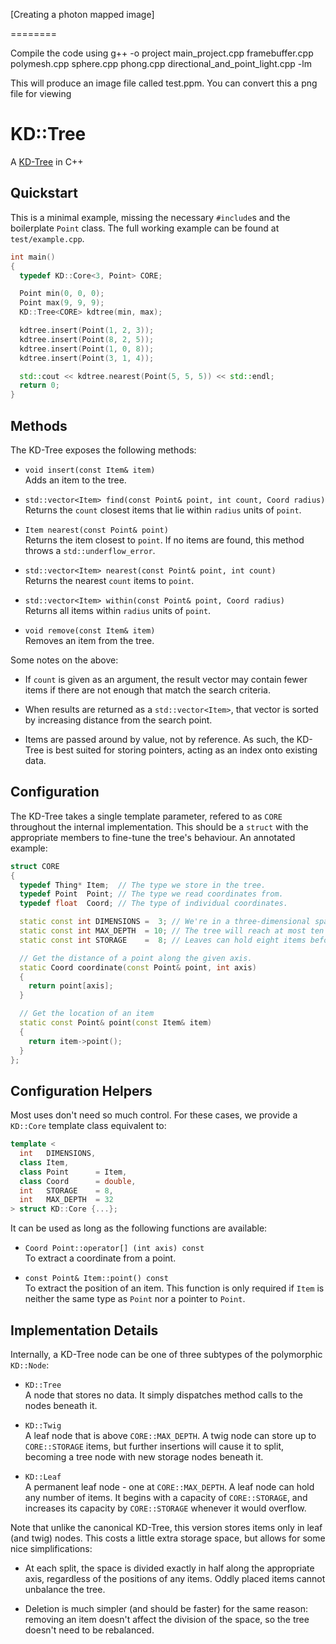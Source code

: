 [Creating a photon mapped image]

========

Compile the code using g++ -o project main_project.cpp framebuffer.cpp polymesh.cpp sphere.cpp phong.cpp directional_and_point_light.cpp -lm

This will produce an image file called test.ppm. You can convert this a png file for viewing

KD::Tree
========

A [KD-Tree](https://en.wikipedia.org/wiki/Kd-tree) in C++


## Quickstart

This is a minimal example, missing the necessary `#include`s and the boilerplate
`Point` class.  The full working example can be found at `test/example.cpp`.

```C++
int main()
{
  typedef KD::Core<3, Point> CORE;

  Point min(0, 0, 0);
  Point max(9, 9, 9);
  KD::Tree<CORE> kdtree(min, max);

  kdtree.insert(Point(1, 2, 3));
  kdtree.insert(Point(8, 2, 5));
  kdtree.insert(Point(1, 0, 8));
  kdtree.insert(Point(3, 1, 4));

  std::cout << kdtree.nearest(Point(5, 5, 5)) << std::endl;
  return 0;
}
```


## Methods

The KD-Tree exposes the following methods:

 - `void insert(const Item& item)`  
   Adds an item to the tree.
   
 - `std::vector<Item> find(const Point& point, int count, Coord radius)`  
   Returns the `count` closest items that lie within `radius` units of `point`.
   
 - `Item nearest(const Point& point)`  
   Returns the item closest to `point`.  If no items are found, this method
   throws a `std::underflow_error`.
   
 - `std::vector<Item> nearest(const Point& point, int count)`  
   Returns the nearest `count` items to `point`.
   
 - `std::vector<Item> within(const Point& point, Coord radius)`  
   Returns all items within `radius` units of `point`.
   
 - `void remove(const Item& item)`  
   Removes an item from the tree.


Some notes on the above:

 - If `count` is given as an argument, the result vector may contain fewer items
   if there are not enough that match the search criteria.
   
 - When results are returned as a `std::vector<Item>`, that vector is sorted by
   increasing distance from the search point.
   
 - Items are passed around by value, not by reference.  As such, the KD-Tree is
   best suited for storing pointers, acting as an index onto existing data.


## Configuration

The KD-Tree takes a single template parameter,  refered to as  `CORE` throughout
the internal  implementation.   This should be a  `struct`  with the appropriate
members to fine-tune the tree's behaviour.  An annotated example:

```C++
struct CORE
{
  typedef Thing* Item;  // The type we store in the tree.
  typedef Point  Point; // The type we read coordinates from.
  typedef float  Coord; // The type of individual coordinates.

  static const int DIMENSIONS =  3; // We're in a three-dimensional space.
  static const int MAX_DEPTH  = 10; // The tree will reach at most ten levels.
  static const int STORAGE    =  8; // Leaves can hold eight items before splitting.

  // Get the distance of a point along the given axis.
  static Coord coordinate(const Point& point, int axis)
  {
    return point[axis];
  }

  // Get the location of an item
  static const Point& point(const Item& item)
  {
    return item->point();
  }
};
```


## Configuration Helpers

Most uses don't need so much control.  For these cases, we provide a `KD::Core`
template class equivalent to:

```C++
template <
  int   DIMENSIONS,
  class Item,
  class Point      = Item,
  class Coord      = double,
  int   STORAGE    = 8,
  int   MAX_DEPTH  = 32
> struct KD::Core {...};
```

It can be used as long as the following functions are available:

 - `Coord Point::operator[] (int axis) const`  
   To extract a coordinate from a point.

 - `const Point& Item::point() const`  
   To extract the position of an item.  This function is only required if `Item`
   is neither the same type as `Point` nor a pointer to `Point`.


## Implementation Details

Internally, a KD-Tree node can be one of three subtypes of the polymorphic
`KD::Node`:

 - `KD::Tree`  
   A node that stores no data.  It simply dispatches method calls to the nodes
   beneath it.

 - `KD::Twig`  
   A leaf node that is above `CORE::MAX_DEPTH`.  A twig node can store up to
   `CORE::STORAGE` items, but further insertions will cause it to split,
   becoming a tree node with new storage nodes beneath it.

 - `KD::Leaf`  
   A permanent leaf node - one at `CORE::MAX_DEPTH`.  A leaf node can hold any
   number of items.  It begins with a capacity of `CORE::STORAGE`, and increases
   its capacity by `CORE::STORAGE` whenever it would overflow.


Note that unlike the canonical KD-Tree, this version stores items only in leaf
(and twig) nodes.  This costs a little extra storage space, but allows for some
nice simplifications:

 - At each split, the space is divided exactly in half along the appropriate
   axis, regardless of the positions of any items.  Oddly placed items cannot
   unbalance the tree.

 - Deletion is much simpler (and should be faster) for the same reason: removing
   an item doesn't affect the division of the space, so the tree doesn't need to
   be rebalanced.
